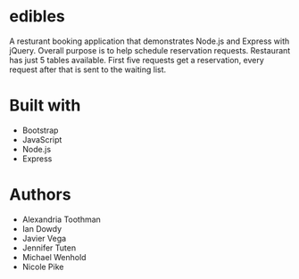 # edibles

A resturant booking application that demonstrates Node.js and Express with jQuery. Overall purpose is to help schedule reservation requests. Restaurant has just 5 tables available. First five requests get a reservation, every request after that is sent to the waiting list.


# Built with
* Bootstrap
* JavaScript
* Node.js
* Express

# Authors
* Alexandria Toothman
* Ian Dowdy
* Javier Vega
* Jennifer Tuten
* Michael Wenhold
* Nicole Pike
